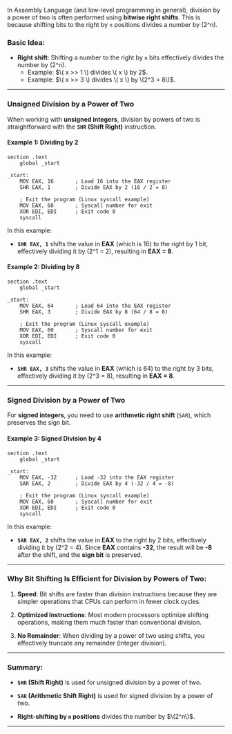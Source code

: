 In Assembly Language (and low-level programming in general), division by a power of two is often performed using **bitwise right shifts**. This is because shifting bits to the right by `n` positions divides a number by \(2^n\).

### **Basic Idea:**
- **Right shift**: Shifting a number to the right by `n` bits effectively divides the number by \(2^n\).
  - Example: $\( x >> 1 \) divides \( x \) by 2$.
  - Example: $\( x >> 3 \) divides \( x \) by \(2^3 = 8\)$.

---

### **Unsigned Division by a Power of Two**

When working with **unsigned integers**, division by powers of two is straightforward with the **`SHR` (Shift Right)** instruction.

#### **Example 1: Dividing by 2**

```assembly
section .text
    global _start

_start:
    MOV EAX, 16       ; Load 16 into the EAX register
    SHR EAX, 1        ; Divide EAX by 2 (16 / 2 = 8)

    ; Exit the program (Linux syscall example)
    MOV EAX, 60       ; Syscall number for exit
    XOR EDI, EDI      ; Exit code 0
    syscall
```

In this example:
- **`SHR EAX, 1`** shifts the value in **EAX** (which is 16) to the right by 1 bit, effectively dividing it by \(2^1 = 2\), resulting in **EAX = 8**.

#### **Example 2: Dividing by 8**

```assembly
section .text
    global _start

_start:
    MOV EAX, 64       ; Load 64 into the EAX register
    SHR EAX, 3        ; Divide EAX by 8 (64 / 8 = 8)

    ; Exit the program (Linux syscall example)
    MOV EAX, 60       ; Syscall number for exit
    XOR EDI, EDI      ; Exit code 0
    syscall
```

In this example:
- **`SHR EAX, 3`** shifts the value in **EAX** (which is 64) to the right by 3 bits, effectively dividing it by \(2^3 = 8\), resulting in **EAX = 8**.

---

### **Signed Division by a Power of Two**

For **signed integers**, you need to use **arithmetic right shift** (`SAR`), which preserves the sign bit.

#### **Example 3: Signed Division by 4**

```assembly
section .text
    global _start

_start:
    MOV EAX, -32      ; Load -32 into the EAX register
    SAR EAX, 2        ; Divide EAX by 4 (-32 / 4 = -8)

    ; Exit the program (Linux syscall example)
    MOV EAX, 60       ; Syscall number for exit
    XOR EDI, EDI      ; Exit code 0
    syscall
```

In this example:
- **`SAR EAX, 2`** shifts the value in **EAX** to the right by 2 bits, effectively dividing it by \(2^2 = 4\). Since **EAX** contains **-32**, the result will be **-8** after the shift, and the **sign bit** is preserved.

---

### **Why Bit Shifting Is Efficient for Division by Powers of Two:**

1. **Speed**: Bit shifts are faster than division instructions because they are simpler operations that CPUs can perform in fewer clock cycles.
  
2. **Optimized Instructions**: Most modern processors optimize shifting operations, making them much faster than conventional division.

3. **No Remainder**: When dividing by a power of two using shifts, you effectively truncate any remainder (integer division).

---

### **Summary:**
- **`SHR` (Shift Right)** is used for unsigned division by a power of two.
- **`SAR` (Arithmetic Shift Right)** is used for signed division by a power of two.
  
- **Right-shifting by `n` positions** divides the number by $\(2^n\)$.

---
